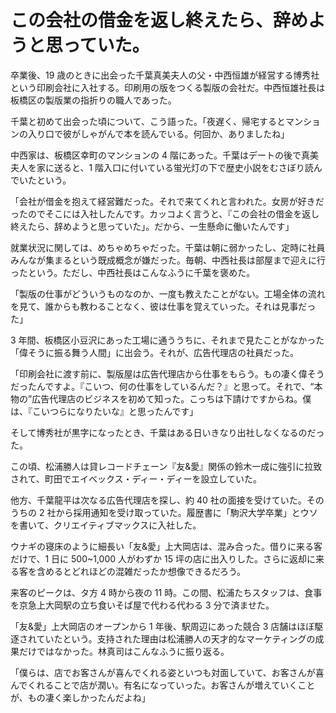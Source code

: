# この会社の借金を返し終えたら、辞めようと思っていた。

卒業後、19 歳のときに出会った千葉真美夫人の父・中西恒雄が経営する博秀社という印刷会社に入社する。印刷用の版をつくる製版の会社だ。中西恒雄社長は板橋区の製版業の指折りの職人であった。

千葉と初めて出会った頃について、こう語った。「夜遅く、帰宅するとマンションの入り口で彼がしゃがんで本を読んでいる。何回か、ありましたね」

中西家は、板橋区幸町のマンションの 4 階にあった。千葉はデートの後で真美夫人を家に送ると、1 階入口に付いている蛍光灯の下で歴史小説をむさぼり読んでいたという。

「会社が借金を抱えて経営難だった。それで来てくれと言われた。女房が好きだったのでそこには入社したんです。カッコよく言うと、『この会社の借金を返し終えたら、辞めようと思っていた」。だから、一生懸命に働いたんです」

就業状況に関しては、めちゃめちゃだった。千葉は朝に弱かったし、定時に社員みんなが集まるという既成概念が嫌だった。毎朝、中西社長は部屋まで迎えに行ったという。ただし、中西社長はこんなふうに千葉を褒めた。

「製版の仕事がどういうものなのか、一度も教えたことがない。工場全体の流れを見て、誰からも教わることなく、彼は仕事を覚えていった。それは見事だった」

3 年間、板橋区小豆沢にあった工場に通ううちに、それまで見たことがなかった「偉そうに振る舞う人間」に出会う。それが、広告代理店の社員だった。

「印刷会社に渡す前に、製版屋は広告代理店から仕事をもらう。もの凄く偉そうだったんですよ。『こいつ、何の仕事をしているんだ？』と思って。それで、“本物の”広告代理店のビジネスを初めて知った。こっちは下請けですからね。僕は、『こいつらになりたいな』と思ったんです」

そして博秀社が黒字になったとき、千葉はある日いきなり出社しなくなるのだった。

この頃、松浦勝人は貸レコードチェーン『友&愛』関係の鈴木一成に強引に拉致されて、町田でエイベックス・ディー・ディーを設立していた。

他方、千葉龍平は次なる広告代理店を探し、約 40 社の面接を受けていた。そのうちの 2 社から採用通知を受け取っていた。履歴書に「駒沢大学卒業」とウソを書いて、クリエイティブマックスに入社した。

ウナギの寝床のように細長い「友&愛」上大岡店は、混み合った。借りに来る客だけで、1 日に 500~1,000 人がわずか 15 坪の店に出入りした。さらに返却に来る客を含めるとどれほどの混雑だったか想像できるだろう。

来客のピークは、タ方 4 時から夜の 11 時。この間、松浦たちスタッフは、食事を京急上大岡駅の立ち食いそば屋で代わる代わる 3 分で済ませた。

「友&愛」上大岡店のオープンから 1 年後、駅周辺にあった競合 3 店舗はほぼ駆逐されていたという。支持された理由は松浦勝人の天才的なマーケティングの成果だけではなかった。林真司はこんなふうに振り返る。

「僕らは、店でお客さんが喜んでくれる姿といつも対面していて、お客さんが喜んでくれることで店が潤い。有名になっていった。お客さんが増えていくことが、もの凄く楽しかったんだよね」
